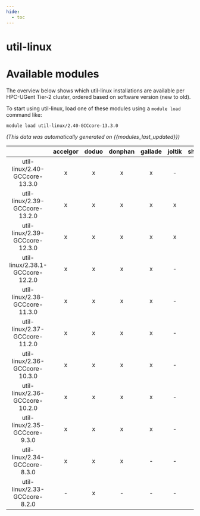 ```yaml
---
hide:
  - toc
---
```


util-linux
==========

# Available modules


The overview below shows which util-linux installations are available per HPC-UGent Tier-2 cluster, ordered based on software version (new to old).

To start using util-linux, load one of these modules using a `module load` command like:

```shell
module load util-linux/2.40-GCCcore-13.3.0
```

*(This data was automatically generated on {{modules_last_updated}})*  

| |accelgor|doduo|donphan|gallade|joltik|shinx|skitty|
| :---: | :---: | :---: | :---: | :---: | :---: | :---: | :---: |
|util-linux/2.40-GCCcore-13.3.0|x|x|x|x|-|x|x|
|util-linux/2.39-GCCcore-13.2.0|x|x|x|x|x|x|x|
|util-linux/2.39-GCCcore-12.3.0|x|x|x|x|x|x|x|
|util-linux/2.38.1-GCCcore-12.2.0|x|x|x|x|-|x|-|
|util-linux/2.38-GCCcore-11.3.0|x|x|x|x|-|x|-|
|util-linux/2.37-GCCcore-11.2.0|x|x|x|x|-|-|-|
|util-linux/2.36-GCCcore-10.3.0|x|x|x|x|-|-|-|
|util-linux/2.36-GCCcore-10.2.0|x|x|x|x|-|-|-|
|util-linux/2.35-GCCcore-9.3.0|x|x|x|x|-|-|-|
|util-linux/2.34-GCCcore-8.3.0|x|x|x|-|-|-|-|
|util-linux/2.33-GCCcore-8.2.0|-|x|-|-|-|-|-|
